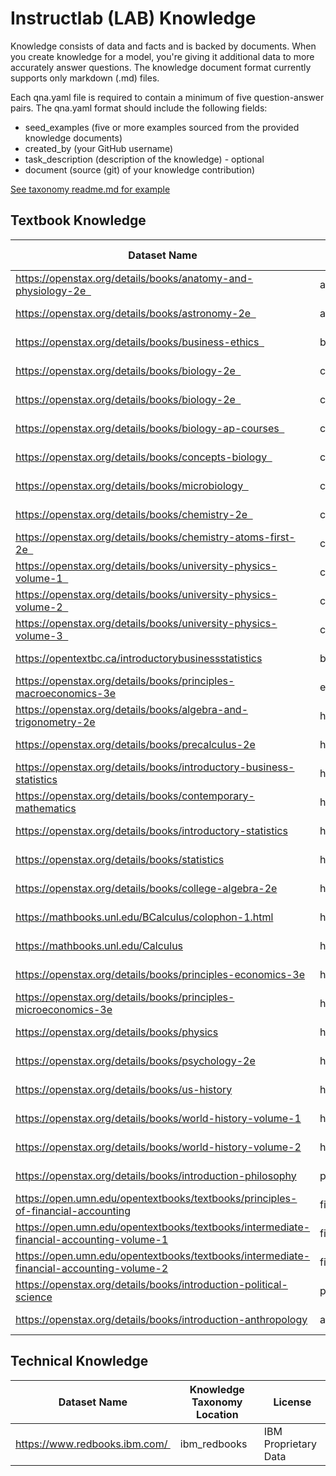 # Instructlab (LAB) Knowledge 

Knowledge consists of data and facts and is backed by documents. When you create knowledge for a model, you're giving it additional data to more accurately answer questions. The knowledge document format currently supports only markdown (.md) files.

Each qna.yaml file is required to contain a minimum of five question-answer pairs. The qna.yaml format should include the following fields:

* seed_examples (five or more examples sourced from the provided knowledge documents)
* created_by (your GitHub username)
* task_description (description of the knowledge) - optional
* document (source (git) of your knowledge contribution)

[See taxonomy readme.md for example](https://github.com/instructlab/taxonomy?tab=readme-ov-file#knowledge)

## Textbook Knowledge

|  Dataset Name |  Knowledge Taxonomy Location | License  |
| --------------|-------------|----------|
| https://openstax.org/details/books/anatomy-and-physiology-2e  | anatomy | CC BY 4.0  |
| https://openstax.org/details/books/astronomy-2e  | astronomy | CC BY 4.0  |
| https://openstax.org/details/books/business-ethics  | business_ethics | CC BY 4.0  |
| https://openstax.org/details/books/biology-2e  | college_biology | CC BY 4.0  |
| https://openstax.org/details/books/biology-2e  | college_biology | CC BY 4.0  |
| https://openstax.org/details/books/biology-ap-courses  | college_biology | CC BY 4.0  |
| https://openstax.org/details/books/concepts-biology  | college_biology | CC BY 4.0  |
| https://openstax.org/details/books/microbiology  | college_biology | CC BY 4.0  |
| https://openstax.org/details/books/chemistry-2e  | college_chemistry | CC BY 4.0  |
| https://openstax.org/details/books/chemistry-atoms-first-2e  | college_chemistry | CC BY 4.0  |
| https://openstax.org/details/books/university-physics-volume-1  | college_physics | CC BY 4.0  |
| https://openstax.org/details/books/university-physics-volume-2  | college_physics | CC BY 4.0  |
| https://openstax.org/details/books/university-physics-volume-3  | college_physics | CC BY 4.0  |
| https://opentextbc.ca/introductorybusinessstatistics | business_statistics | CC BY 4.0 |
| https://openstax.org/details/books/principles-macroeconomics-3e | econometrics | CC BY 4.0 |
| https://openstax.org/details/books/algebra-and-trigonometry-2e | high_school_mathmatics | CC BY 4.0 |
| https://openstax.org/details/books/precalculus-2e | high_school_mathmatics | CC BY 4.0 |
| https://openstax.org/details/books/introductory-business-statistics | high_school_mathmatics | CC BY 4.0 |
| https://openstax.org/details/books/contemporary-mathematics | high_school_mathmatics | CC BY 4.0 |
| https://openstax.org/details/books/introductory-statistics | high_school_mathmatics | CC BY 4.0 |
| https://openstax.org/details/books/statistics | high_school_mathmatics | CC BY 4.0 |
| https://openstax.org/details/books/college-algebra-2e | high_school_mathmatics | CC BY 4.0 |
| https://mathbooks.unl.edu/BCalculus/colophon-1.html | high_school_mathmatics | CC BY 4.0 |
| https://mathbooks.unl.edu/Calculus | high_school_mathmatics | CC BY 4.0 |
| https://openstax.org/details/books/principles-economics-3e | high_school_microeconomics  | CC BY 4.0 |
| https://openstax.org/details/books/principles-microeconomics-3e | high_school_microeconomics | CC BY 4.0 |
| https://openstax.org/details/books/physics | high_school_physics | CC BY 4.0 |
| https://openstax.org/details/books/psychology-2e | high_school_psychology  | CC BY 4.0 |
| https://openstax.org/details/books/us-history | high_school_us_history  | CC BY 4.0 |
| https://openstax.org/details/books/world-history-volume-1 | high_school_world_history  | CC BY 4.0 |
| https://openstax.org/details/books/world-history-volume-2 | high_school_world_history  | CC BY 4.0 |
| https://openstax.org/details/books/introduction-philosophy | philosophy | CC BY 4.0 |
| https://open.umn.edu/opentextbooks/textbooks/principles-of-financial-accounting | financial_accounting | CC BY 4.0 |
| https://open.umn.edu/opentextbooks/textbooks/intermediate-financial-accounting-volume-1 | financial_accounting | CC BY 4.0 |
| https://open.umn.edu/opentextbooks/textbooks/intermediate-financial-accounting-volume-2 | financial_accounting | CC BY 4.0 |
| https://openstax.org/details/books/introduction-political-science | political_science | CC BY 4.0 |
| https://openstax.org/details/books/introduction-anthropology | anthropology | CC BY 2.0 |

## Technical Knowledge

|  Dataset Name |  Knowledge Taxonomy Location | License  |
| --------------|-------------|----------|
| https://www.redbooks.ibm.com/ | ibm_redbooks | IBM Proprietary Data |



